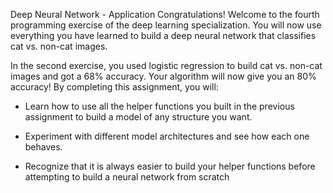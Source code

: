 Deep Neural Network - Application
Congratulations! Welcome to the fourth programming exercise of the deep learning specialization. You will now use everything you have learned to build a deep neural network that classifies cat vs. non-cat images.


In the second exercise, you used logistic regression to build cat vs. non-cat images and got a 68% accuracy. Your algorithm will now give you an 80% accuracy! By completing this assignment, you will:

- Learn how to use all the helper functions you built in the previous assignment to build a model of any structure you want.

- Experiment with different model architectures and see how each one behaves.

- Recognize that it is always easier to build your helper functions before attempting to build a neural network from scratch